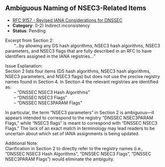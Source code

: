 ## Ambiguous Naming of NSEC3-Related Items

- [RFC 9157 - Revised IANA Considerations for DNSSEC](https://www.rfc-editor.org/rfc/rfc9157)
- **Category**: (I-2) Indirect inconsistency
- **Status**: Pending

Excerpt from Section 2:  
  “…by allowing any DS hash algorithms, NSEC3 hash algorithms, NSEC3 parameters, and NSEC3 flags that are fully described in an RFC to have identifiers assigned in the IANA registries…”

Issue Explanation:  
Section 2 lists four items (DS hash algorithms, NSEC3 hash algorithms, NSEC3 parameters, and NSEC3 flags) but does not use the precise registry names found in Section 4. In Section 4 the relevant registries are identified as:  
  – “DNSSEC NSEC3 Hash Algorithms”  
  – “DNSSEC NSEC3 Flags”  
  – “DNSSEC NSEC3PARAM Flags”  

In particular, the term “NSEC3 parameters” in Section 2 is ambiguous—it appears intended to correspond to the registry “DNSSEC NSEC3PARAM Flags,” while “NSEC3 flags” is meant to correspond with “DNSSEC NSEC3 Flags.” The lack of an exact match in terminology may lead readers to be uncertain about which set of IANA assignments is being updated.

Additional Note:  
Clarification in Section 2 to directly refer to the registry names (i.e., “DNSSEC NSEC3 Hash Algorithms”, “DNSSEC NSEC3 Flags”, “DNSSEC NSEC3PARAM Flags”) would eliminate the ambiguity.
